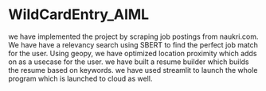# WildCardEntry_AIML

we have implemented the project by scraping job postings from naukri.com. We have have a relevancy search using SBERT to find the perfect job match for the user. Using geopy, we have optimized location proximity which adds on as a usecase for the user. we have built a resume builder which builds the resume based on keywords. we have used streamlit to launch the whole program which is launched to cloud as well.
